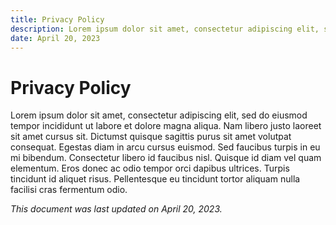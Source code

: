 ```yaml
---
title: Privacy Policy
description: Lorem ipsum dolor sit amet, consectetur adipiscing elit, sed do eiusmod tempor
date: April 20, 2023
---
```


# Privacy Policy

Lorem ipsum dolor sit amet, consectetur adipiscing elit, sed do eiusmod tempor incididunt ut labore et dolore magna aliqua. Nam libero justo laoreet sit amet cursus sit. Dictumst quisque sagittis purus sit amet volutpat consequat. Egestas diam in arcu cursus euismod. Sed faucibus turpis in eu mi bibendum. Consectetur libero id faucibus nisl. Quisque id diam vel quam elementum. Eros donec ac odio tempor orci dapibus ultrices. Turpis tincidunt id aliquet risus. Pellentesque eu tincidunt tortor aliquam nulla facilisi cras fermentum odio.

_This document was last updated on April 20, 2023._